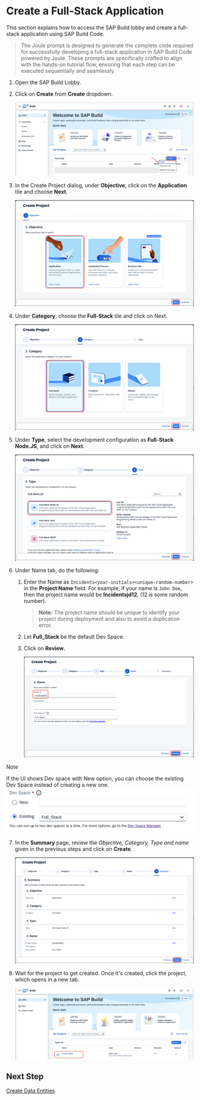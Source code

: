 # Create a Full-Stack Application

This section explains how to access the SAP Build lobby and create a full-stack application using SAP Build Code.

> The Joule prompt is designed to generate the complete code required for successfully developing a full-stack application in SAP Build Code powered by Joule. These prompts are specifically crafted to align with the hands-on tutorial flow, ensuring that each step can be executed sequentially and seamlessly.

1. Open the SAP Build Lobby.

2. Click on **Create** from **Create** dropdown.

    ![build lobby](../images/create-full-stack-project/new-create.png)

3. In the Create Project dialog, under **Objective**, click on the **Application** tile and choose **Next**.
    
    ![build application](../images/create-full-stack-project/new-application.png)

4. Under **Category**, choose the **Full-Stack** tile and click on Next.

    ![build code](../images/create-full-stack-project/new-fullstack.png)

5. Under **Type**, select the development configuration as **Full-Stack Node.JS**, and click on **Next**. 

    ![full-stack-app](../images/create-full-stack-project/new-nodejs.png)

6. Under Name tab, do the following:
    1. Enter the Name as `Incidents<your-initials><unique-random-number>` in the **Project Name** field. For example, if your name is `John Doe`, then the project name would be **Incidentsjd12**, (12 is some random number).

        > **Note:** The project name should be unique to identify your project during deployment and also to avoid a duplication error.
    2. Let **Full_Stack** be the default Dev Space.

    3. Click on **Review**.

        ![project details](../images/create-full-stack-project/new-name.png)

> [!Note]
> If the UI shows Dev space with New option, you can choose the existing Dev Space instead of creating a new one. 
![project details](../images/create-full-stack-project/create1.png)

7. In the **Summary** page, review the *Objective, Category, Type and name* given in the previous steps and click on **Create**.

    ![project-created](../images/create-full-stack-project/new-review.png)

8. Wait for the project to get created. Once it's created, click the project, which opens in a new tab.

    ![project-created](../images/create-full-stack-project/project_created.png)

## Next Step

[Create Data Entities](create-data-entities.md)
